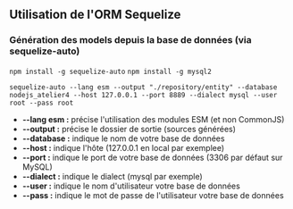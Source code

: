 ## Utilisation de l'ORM Sequelize

### Génération des models depuis la base de données (via sequelize-auto)

```npm install -g sequelize-auto```
```npm install -g mysql2```

```sequelize-auto --lang esm --output "./repository/entity" --database nodejs_atelier4 --host 127.0.0.1 --port 8889 --dialect mysql --user root --pass root```

- **--lang esm :** précise l'utilisation des modules ESM (et non CommonJS)
- **--output :** précise le dossier de sortie (sources générées)
- **--database :** indique le nom de votre base de données
- **--host :** indique l'hôte (127.0.0.1 en local par exemplee)
- **--port :** indique le port de votre base de données (3306 par défaut sur MySQL)
- **--dialect :** indique le dialect (mysql par exemple)
- **--user :** indique le nom d'utilisateur votre base de données
- **--pass :** indique le mot de passe de l'utilisateur votre base de données
